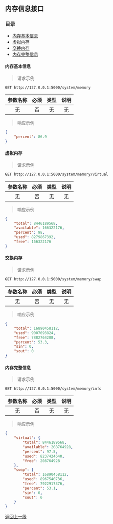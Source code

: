 ## 内存信息接口

### 目录
- [内存基本信息](#内存基本信息)
- [虚拟内存](#虚拟内存)
- [交换内存](#虚拟内存)
- [内存完整信息](#内存完整信息)

#### 内存基本信息
> 请求示例
```http
GET http://127.0.0.1:5000/system/memory
```
|参数名称|必须|类型|说明                                                                                                                 |
|:---:|:---:|:---:|:---:|
|无|否|无|无                                                                                                          |
> 响应示例
```json
{
    "percent": 86.9
}
```

#### 虚拟内存
> 请求示例
```http
GET http://127.0.0.1:5000/system/memory/virtual
```
|参数名称|必须|类型|说明                                                                                                                 |
|:---:|:---:|:---:|:---:|
|无|否|无|无                                                                                                          |
> 响应示例
```json
{
    "total": 8446189568,
    "available": 166322176,
    "percent": 98,
    "used": 8279867392,
    "free": 166322176
}
```

#### 交换内存
> 请求示例
```http
GET http://127.0.0.1:5000/system/memory/swap
```
|参数名称|必须|类型|说明                                                                                                                 |
|:---:|:---:|:---:|:---:|
|无|否|无|无                                                                                                           |
> 响应示例
```json
{
    "total": 16890458112,
    "used": 9007693824,
    "free": 7882764288,
    "percent": 53.3,
    "sin": 0,
    "sout": 0
}
```

#### 内存完整信息
> 请求示例
```http
GET http://127.0.0.1:5000/system/memory/info
```
|参数名称|必须|类型|说明                                                                                                                 |
|:---:|:---:|:---:|:---:|
|无|否|无|无                                                                                                          |
> 响应示例
```json
{
    "virtual": {
        "total": 8446189568,
        "available": 208764928,
        "percent": 97.5,
        "used": 8237424640,
        "free": 208764928
    },
    "swap": {
        "total": 16890458112,
        "used": 8967540736,
        "free": 7922917376,
        "percent": 53.1,
        "sin": 0,
        "sout": 0
    }
}
```


[返回上一级](../README.md)
